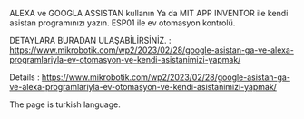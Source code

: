 ALEXA ve GOOGLA ASSISTAN kullanın Ya da MIT APP INVENTOR ile kendi asistan programınızı yazın. ESP01 ile ev otomasyon kontrolü.

DETAYLARA BURADAN ULAŞABİLİRSİNİZ. : https://www.mikrobotik.com/wp2/2023/02/28/google-asistan-ga-ve-alexa-programlariyla-ev-otomasyon-ve-kendi-asistanimizi-yapmak/

Details : https://www.mikrobotik.com/wp2/2023/02/28/google-asistan-ga-ve-alexa-programlariyla-ev-otomasyon-ve-kendi-asistanimizi-yapmak/

The page is turkish language. 


